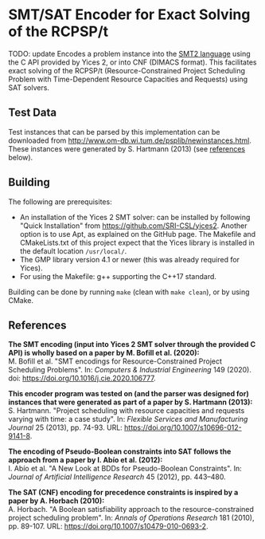 # SMT/SAT Encoder for Exact Solving of the RCPSP/t
TODO: update
Encodes a problem instance into the [SMT2 language](http://smtlib.cs.uiowa.edu/language.shtml) using the C API provided by Yices 2, or into CNF (DIMACS format).
This facilitates exact solving of the RCPSP/t (Resource-Constrained Project Scheduling Problem with Time-Dependent Resource Capacities and Requests) using SAT solvers.

## Test Data
Test instances that can be parsed by this implementation can be downloaded from http://www.om-db.wi.tum.de/psplib/newinstances.html.
These instances were generated by S. Hartmann (2013) (see [references](#References) below).

## Building
The following are prerequisites:
- An installation of the Yices 2 SMT solver: can be installed by following "Quick Installation" from https://github.com/SRI-CSL/yices2. 
Another option is to use Apt, as explained on the GitHub page.
The Makefile and CMakeLists.txt of this project expect that the Yices library is installed in the default location `/usr/local/`.
- The GMP library version 4.1 or newer (this was already required for Yices).
- For using the Makefile: g++ supporting the C++17 standard.

Building can be done by running `make` (clean with `make clean`), or by using CMake.

## References
**The SMT encoding (input into Yices 2 SMT solver through the provided C API) is wholly based on a paper by M. Bofill et al. (2020):<br />**
M. Bofill et al. "SMT encodings for Resource-Constrained Project Scheduling Problems". In:
_Computers & Industrial Engineering_ 149 (2020). doi: https://doi.org/10.1016/j.cie.2020.106777.

**This encoder program was tested on (and the parser was designed for) instances that were generated as part of a paper by S. Hartmann (2013):<br />**
S. Hartmann. "Project scheduling with resource capacities and requests varying with time: a case study". In: 
_Flexible Services and Manufacturing Journal_ 25 (2013), pp. 74-93. URL: https://doi.org/10.1007/s10696-012-9141-8.

**The encoding of Pseudo-Boolean constraints into SAT follows the approach from a paper by I. Abío et al. (2012):<br />**
I. Abío et al. "A New Look at BDDs for Pseudo-Boolean Constraints". In: 
_Journal of Artificial Intelligence Research_ 45 (2012), pp. 443–480.

**The SAT (CNF) encoding for precedence constraints is inspired by a paper by A. Horbach (2010):<br />**
A. Horbach. "A Boolean satisfiability approach to the resource-constrained project scheduling problem". In:
_Annals of Operations Research_ 181 (2010), pp. 89-107. URL: https://doi.org/10.1007/s10479-010-0693-2.
